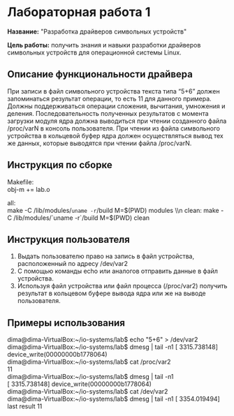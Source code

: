 # Лабораторная работа 1

**Название:** "Разработка драйверов символьных устройств"

**Цель работы:** получить знания и навыки разработки драйверов символьных устройств для операционной системы Linux.


## Описание функциональности драйвера

При записи в файл символьного устройства текста типа “5+6” должен запоминаться результат операции, то есть 11 для данного примера. Должны поддерживаться операции сложения, вычитания, умножения и деления. Последовательность полученных результатов с момента загрузки модуля ядра должна выводиться при чтении созданного файла /proc/varN в консоль пользователя.
При чтении из файла символьного устройства в кольцевой буфер ядра должен осуществляться вывод тех же данных, которые выводятся при чтении файла /proc/varN.

## Инструкция по сборке
Makefile:  
obj-m += lab.o  

all:  
	make -C /lib/modules/`uname -r`/build M=$(PWD) modules \\n
clean:  
	make -C /lib/modules/`uname -r`/build M=$(PWD) clean

## Инструкция пользователя

1) Выдать пользователю право на запись в файл устройства, расположенный по адресу /dev/var2
2) С помощью команды echo или аналогов отправить данные в файл устройства.
3) Используя файл устройства или файл процесса (/proc/var2) получить результат в кольцевом буфере вывода ядра или же на выводе пользователя.

## Примеры использования

dima@dima-VirtualBox:\~/io-systems/lab$ echo "5+6" > /dev/var2  
dima@dima-VirtualBox:\~/io-systems/lab$ dmesg | tail -n1 
[ 3315.738148] device_write(00000000b1778064)  
dima@dima-VirtualBox:\~/io-systems/lab$ cat /proc/var2  
11  
dima@dima-VirtualBox:\~/io-systems/lab$ dmesg | tail -n1  
[ 3315.738148] device_write(00000000b1778064)  
dima@dima-VirtualBox:\~/io-systems/lab$ cat /dev/var2  
dima@dima-VirtualBox:\~/io-systems/lab$ dmesg | tail -n1
[ 3354.019494] last result 11  


